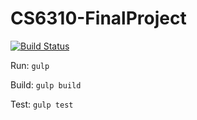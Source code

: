 # CS6310-FinalProject

[![Build Status](https://travis-ci.org/AaronBuxbaum/CS6310-FinalProject.svg?branch=master)](https://travis-ci.org/AaronBuxbaum/CS6310-FinalProject)

Run: `gulp`

Build: `gulp build`

Test: `gulp test`